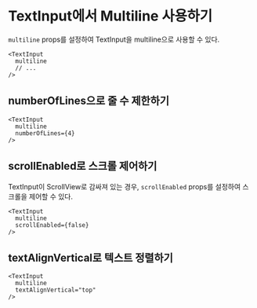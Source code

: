 # TextInput에서 Multiline 사용하기

`multiline` props를 설정하여 TextInput을 multiline으로 사용할 수 있다.

```tsx
<TextInput
  multiline
  // ...
/>
```

## numberOfLines으로 줄 수 제한하기

```tsx
<TextInput
  multiline
  numberOfLines={4}
/>
```

## scrollEnabled로 스크롤 제어하기

TextInput이 ScrollView로 감싸져 있는 경우, `scrollEnabled` props를 설정하여 스크롤을 제어할 수 있다.

```tsx
<TextInput
  multiline
  scrollEnabled={false}
/>
```

## textAlignVertical로 텍스트 정렬하기

```tsx
<TextInput
  multiline
  textAlignVertical="top"
/>
```
